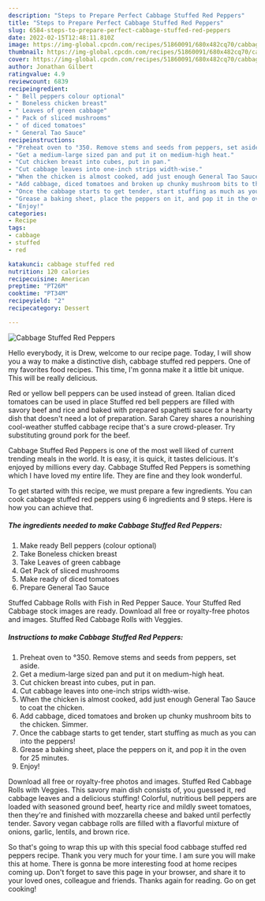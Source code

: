 ```yaml
---
description: "Steps to Prepare Perfect Cabbage Stuffed Red Peppers"
title: "Steps to Prepare Perfect Cabbage Stuffed Red Peppers"
slug: 6584-steps-to-prepare-perfect-cabbage-stuffed-red-peppers
date: 2022-02-15T12:48:11.810Z
image: https://img-global.cpcdn.com/recipes/51860091/680x482cq70/cabbage-stuffed-red-peppers-recipe-main-photo.jpg
thumbnail: https://img-global.cpcdn.com/recipes/51860091/680x482cq70/cabbage-stuffed-red-peppers-recipe-main-photo.jpg
cover: https://img-global.cpcdn.com/recipes/51860091/680x482cq70/cabbage-stuffed-red-peppers-recipe-main-photo.jpg
author: Jonathan Gilbert
ratingvalue: 4.9
reviewcount: 6839
recipeingredient:
- " Bell peppers colour optional"
- " Boneless chicken breast"
- " Leaves of green cabbage"
- " Pack of sliced mushrooms"
- " of diced tomatoes"
- " General Tao Sauce"
recipeinstructions:
- "Preheat oven to °350. Remove stems and seeds from peppers, set aside."
- "Get a medium-large sized pan and put it on medium-high heat."
- "Cut chicken breast into cubes, put in pan."
- "Cut cabbage leaves into one-inch strips width-wise."
- "When the chicken is almost cooked, add just enough General Tao Sauce to coat the chicken."
- "Add cabbage, diced tomatoes and broken up chunky mushroom bits to the chicken. Simmer."
- "Once the cabbage starts to get tender, start stuffing as much as you can into the peppers!"
- "Grease a baking sheet, place the peppers on it, and pop it in the oven for 25 minutes."
- "Enjoy!"
categories:
- Recipe
tags:
- cabbage
- stuffed
- red

katakunci: cabbage stuffed red 
nutrition: 120 calories
recipecuisine: American
preptime: "PT26M"
cooktime: "PT34M"
recipeyield: "2"
recipecategory: Dessert

---
```



![Cabbage Stuffed Red Peppers](https://img-global.cpcdn.com/recipes/51860091/680x482cq70/cabbage-stuffed-red-peppers-recipe-main-photo.jpg)

Hello everybody, it is Drew, welcome to our recipe page. Today, I will show you a way to make a distinctive dish, cabbage stuffed red peppers. One of my favorites food recipes. This time, I'm gonna make it a little bit unique. This will be really delicious.

Red or yellow bell peppers can be used instead of green. Italian diced tomatoes can be used in place Stuffed red bell peppers are filled with savory beef and rice and baked with prepared spaghetti sauce for a hearty dish that doesn&#39;t need a lot of preparation. Sarah Carey shares a nourishing cool-weather stuffed cabbage recipe that&#39;s a sure crowd-pleaser. Try substituting ground pork for the beef.

Cabbage Stuffed Red Peppers is one of the most well liked of current trending meals in the world. It is easy, it is quick, it tastes delicious. It's enjoyed by millions every day. Cabbage Stuffed Red Peppers is something which I have loved my entire life. They are fine and they look wonderful.


To get started with this recipe, we must prepare a few ingredients. You can cook cabbage stuffed red peppers using 6 ingredients and 9 steps. Here is how you can achieve that.

<!--inarticleads1-->

##### The ingredients needed to make Cabbage Stuffed Red Peppers:

1. Make ready  Bell peppers (colour optional)
1. Take  Boneless chicken breast
1. Take  Leaves of green cabbage
1. Get  Pack of sliced mushrooms
1. Make ready  of diced tomatoes
1. Prepare  General Tao Sauce


Stuffed Cabbage Rolls with Fish in Red Pepper Sauce. Your Stuffed Red Cabbage stock images are ready. Download all free or royalty-free photos and images. Stuffed Red Cabbage Rolls with Veggies. 

<!--inarticleads2-->

##### Instructions to make Cabbage Stuffed Red Peppers:

1. Preheat oven to °350. Remove stems and seeds from peppers, set aside.
1. Get a medium-large sized pan and put it on medium-high heat.
1. Cut chicken breast into cubes, put in pan.
1. Cut cabbage leaves into one-inch strips width-wise.
1. When the chicken is almost cooked, add just enough General Tao Sauce to coat the chicken.
1. Add cabbage, diced tomatoes and broken up chunky mushroom bits to the chicken. Simmer.
1. Once the cabbage starts to get tender, start stuffing as much as you can into the peppers!
1. Grease a baking sheet, place the peppers on it, and pop it in the oven for 25 minutes.
1. Enjoy!


Download all free or royalty-free photos and images. Stuffed Red Cabbage Rolls with Veggies. This savory main dish consists of, you guessed it, red cabbage leaves and a delicious stuffing! Colorful, nutritious bell peppers are loaded with seasoned ground beef, hearty rice and mildly sweet tomatoes, then they&#39;re and finished with mozzarella cheese and baked until perfectly tender. Savory vegan cabbage rolls are filled with a flavorful mixture of onions, garlic, lentils, and brown rice. 

So that's going to wrap this up with this special food cabbage stuffed red peppers recipe. Thank you very much for your time. I am sure you will make this at home. There is gonna be more interesting food at home recipes coming up. Don't forget to save this page in your browser, and share it to your loved ones, colleague and friends. Thanks again for reading. Go on get cooking!
